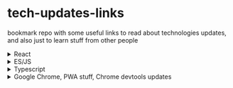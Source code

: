 # tech-updates-links
bookmark repo with some useful links to read about technologies updates, and also just to learn stuff from other people



<details>
  <summary>React</summary>
  

  - [React changelog](https://github.com/facebook/react/blob/main/CHANGELOG.md "React changelog")
  
  
  - [JSer youtube channel](https://www.youtube.com/channel/UC0qiieVBpjA6YODgIFf6Afg/videos "JSer")
  
  
  - [@Codevolution youtube channel, bunch of nice tutorials](https://www.youtube.com/@Codevolution/videos "@Codevolution")
  
  
</details>

<details>
  <summary>ES/JS</summary>
  
  
  - [How new features are added to JS](https://blog.bitsrc.io/how-new-features-are-added-to-javascript-5d8744bcc344)
  - [Finished proposals](https://github.com/tc39/proposals/blob/main/finished-proposals.md, 'TC39 finished proposals')
  
  
</details>

<details>
  <summary>Typescript</summary>
  

  - [Typescript release notes](https://www.typescriptlang.org/docs/handbook/release-notes/typescript-4-9.html "Release notes")
  
  - [JSer youtube channel](https://www.youtube.com/channel/UC0qiieVBpjA6YODgIFf6Afg/videos "JSer")
  
  
  
</details>

<details>
  <summary>Google Chrome, PWA stuff, Chrome devtools updates</summary>
  

  - [Google Chrome Developers Youtube channel](https://www.youtube.com/@ChromeDevs/videos "ChromeDevs")
  
  
  
</details>




